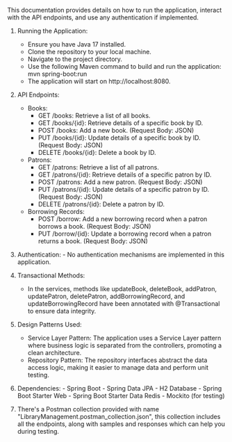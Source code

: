 This documentation provides details on how to run the application, interact with the API endpoints, and use any authentication if implemented. 
1. Running the Application:
   - Ensure you have Java 17 installed.
   - Clone the repository to your local machine.
   - Navigate to the project directory.
   - Use the following Maven command to build and run the application:
     mvn spring-boot:run 
   - The application will start on http://localhost:8080.
     
 2. API Endpoints:
    - Books:
      - GET /books: Retrieve a list of all books.
      - GET /books/{id}: Retrieve details of a specific book by ID.
      - POST /books: Add a new book. (Request Body: JSON)
      - PUT /books/{id}: Update details of a specific book by ID. (Request Body: JSON)
      - DELETE /books/{id}: Delete a book by ID.
    - Patrons:
      - GET /patrons: Retrieve a list of all patrons.
      - GET /patrons/{id}: Retrieve details of a specific patron by ID.
      - POST /patrons: Add a new patron. (Request Body: JSON)
      - PUT /patrons/{id}: Update details of a specific patron by ID. (Request Body: JSON)
      - DELETE /patrons/{id}: Delete a patron by ID.
    - Borrowing Records:
      - POST /borrow: Add a new borrowing record when a patron borrows a book. (Request Body: JSON)
      - PUT /borrow/{id}: Update a borrowing record when a patron returns a book. (Request Body: JSON)
  3. Authentication: - No authentication mechanisms are implemented in this application.
  4. Transactional Methods:
     - In the services, methods like updateBook, deleteBook, addPatron, updatePatron, deletePatron, addBorrowingRecord, and updateBorrowingRecord have been annotated with @Transactional to ensure data integrity.
  5. Design Patterns Used:
     - Service Layer Pattern: The application uses a Service Layer pattern where business logic is separated from the controllers, promoting a clean architecture.
     - Repository Pattern: The repository interfaces abstract the data access logic, making it easier to manage data and perform unit testing.
  6. Dependencies: - Spring Boot - Spring Data JPA - H2 Database - Spring Boot Starter Web - Spring Boot Starter Data Redis - Mockito (for testing)
  7. There's a Postman collection provided with name "LibraryManagement.postman_collection.json", this collection includes all the endpoints, along with samples and responses which can help you during testing.
